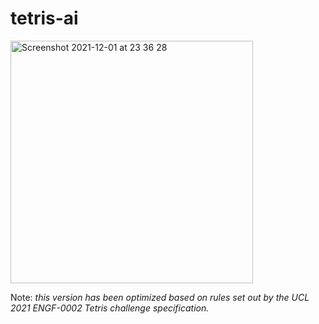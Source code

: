 # tetris-ai

<img width="388" alt="Screenshot 2021-12-01 at 23 36 28" src="https://user-images.githubusercontent.com/47005505/144331420-a985470b-41ce-45e0-b0f2-65575ecbfeb4.png">


Note: _this version has been optimized based on rules set out by the UCL 2021 ENGF-0002 Tetris challenge specification._ 
